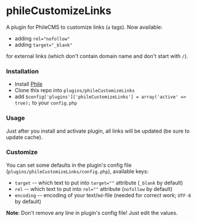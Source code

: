 # phileCustomizeLinks

A plugin for PhileCMS to customize links (`a` tags).
Now available:

 * adding `rel="nofollow"`
 * adding `target="_blank"`

for external links (which don't contain domain name and don't start with `/`).

### Installation

* Install [Phile](https://github.com/PhileCMS/Phile)
* Clone this repo into `plugins/phileCustomizeLinks`
* add `$config['plugins']['phileCustomizeLinks'] = array('active' => true);` to your `config.php`

### Usage

Just after you install and activate plugin, all links will be updated (be sure to update cache).

### Customize
You can set some defaults in the plugin's config file (`plugins/phileCustomizeLinks/config.php`),
available keys:

 * `target` -- which text to put into `target=""` attribute (`_blank` by default)
 * `rel` -- which text to put into `rel=""` attribute (`nofollow` by default)
 * `encoding` -- encoding of your text/`md`-file (needed for correct work; `UTF-8` by default)

**Note**: Don't remove any line in plugin's config file! Just edit the values.
